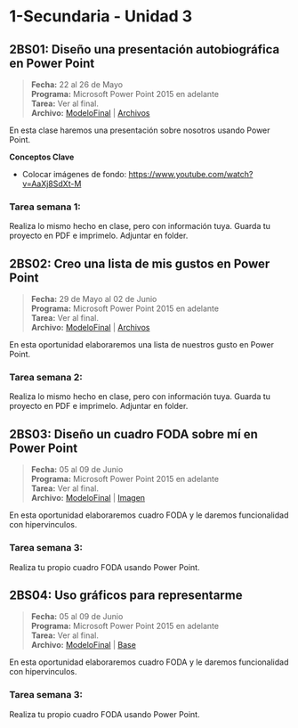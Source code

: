 # 1-Secundaria - Unidad 3


## 2BS01: Diseño una presentación autobiográfica en Power Point

> **Fecha:** 22 al 26 de Mayo<br> **Programa:** Microsoft Power Point 2015 en adelante<br> **Tarea:** Ver al final.<br> **Archivo:** [ModeloFinal](https://github.com/israelcueva/colegio-docs/blob/0adfcaa2320adc3d6902edf5c7c55f79362b9a51/docs/1-secundaria/archivos/Unidad3/1SEC-2BS01.pdf ':include :type=code') | [Archivos](https://github.com/israelcueva/colegio-docs/tree/0adfcaa2320adc3d6902edf5c7c55f79362b9a51/docs/1-secundaria/archivos/Unidad3)

En esta clase haremos una presentación sobre nosotros usando Power Point.

**Conceptos Clave**

- Colocar imágenes de fondo: https://www.youtube.com/watch?v=AaXj8SdXt-M

### Tarea semana 1:

Realiza lo mismo hecho en clase, pero con información tuya. Guarda tu proyecto en PDF e imprimelo. Adjuntar en folder.

## 2BS02: Creo una lista de mis gustos en Power Point

> **Fecha:** 29 de Mayo al 02 de Junio<br> **Programa:** Microsoft Power Point 2015 en adelante<br> **Tarea:** Ver al final.<br> **Archivo:** [ModeloFinal](https://github.com/israelcueva/colegio-docs/blob/93fac6d65ad9b07e8061eb1e433e9cd5d6d09414/docs/1-secundaria/archivos/Unidad3/S02/Creo%20una%20lista%20de%20mis%20gustos%20en%20Power%20Point.pdf ':include :type=code') | [Archivos](https://github.com/israelcueva/colegio-docs/tree/93fac6d65ad9b07e8061eb1e433e9cd5d6d09414/docs/1-secundaria/archivos/Unidad3/S02)

En esta oportunidad elaboraremos una lista de nuestros gusto en Power Point.

### Tarea semana 2:

Realiza lo mismo hecho en clase, pero con información tuya. Guarda tu proyecto en PDF e imprimelo. Adjuntar en folder.

## 2BS03: Diseño un cuadro FODA sobre mí en Power Point

> **Fecha:** 05 al 09 de Junio<br> **Programa:** Microsoft Power Point 2015 en adelante<br> **Tarea:** Ver al final.<br> **Archivo:** [ModeloFinal](https://github.com/israelcueva/colegio-docs/blob/2168a6b79bbb40e9c453db8ae2e39f3559ba9176/docs/1-secundaria/archivos/Unidad3/S03/2BS03-ModeloBase.pdf ':include :type=code') | [Imagen](https://github.com/israelcueva/colegio-docs/blob/2168a6b79bbb40e9c453db8ae2e39f3559ba9176/docs/1-secundaria/archivos/Unidad3/S03/2BS03.jpg)

En esta oportunidad elaboraremos cuadro FODA y le daremos funcionalidad con hipervinculos.

### Tarea semana 3:

Realiza tu propio cuadro FODA usando Power Point.

<div class="currentTheme">

## 2BS04: Uso gráficos para representarme

> **Fecha:** 05 al 09 de Junio<br> **Programa:** Microsoft Power Point 2015 en adelante<br> **Tarea:** Ver al final.<br> **Archivo:** [ModeloFinal](https://github.com/israelcueva/colegio-docs/blob/c270d174436739d11d2dcbd2886ba9136c7c99b3/docs/1-secundaria/archivos/Unidad3/S04/1SEC-2BS04-ModeloFinal.pdf ':include :type=code') | [Base](https://github.com/israelcueva/colegio-docs/blob/c270d174436739d11d2dcbd2886ba9136c7c99b3/docs/1-secundaria/archivos/Unidad3/S04/2BS04-%20Graficos%20para%20mi%20personalidad%20BASE.pptx)

En esta oportunidad elaboraremos cuadro FODA y le daremos funcionalidad con hipervinculos.

### Tarea semana 3:

Realiza tu propio cuadro FODA usando Power Point.

</div>